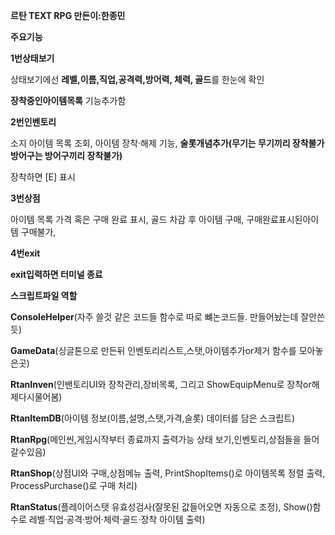 **르탄 TEXT RPG   만든이:한종민**

**주요기능**

**1번상태보기**

상태보기에선 **레벨,이름,직업,공격력,방어력, 체력, 골드**를 한눈에 확인

**장착중인아이템목록** 기능추가함

**2번인벤토리**

소지 아이템 목록 조회, 아이템 장착·해제 기능, **술롯개념추가(무기는 무기끼리 장착불가 방어구는 방어구끼리 장착불가)**

장착하면 \[E] 표시

**3번상점**

아이템 목록 가격 혹은 구매 완료 표시, 골드 차감 후 아이템 구매, 구매완료표시된아이템 구매불가,

**4번exit**

**exit입력하면 터미널 종료**



**스크립트파일 역할**

**ConsoleHelper**(자주 쓸것 같은 코드들 함수로 따로 뺴논코드들.  만들어놨는데 잘안쓴듯)

**GameData**(싱글톤으로 만든뒤 인벤토리리스트,스탯,아이템추가or제거 함수를 모아놓은곳)

**RtanInven**(인밴토리UI와 장착관리,장비목록, 그리고 ShowEquipMenu로 장착or해제다시물어봄)

**RtanItemDB**(아이템 정보(이름,설명,스탯,가격,슬롯) 데이터를 담은 스크립트)

**RtanRpg**(메인씬,게임시작부터 종료까지 출력가능 상태 보기,인벤토리,상점들을 들어갈수있음)

**RtanShop**(상점UI와 구매,상점메뉴 출력, PrintShopItems()로 아이템목록 정렬 출력, ProcessPurchase()로 구매 처리)

**RtanStatus**(플레이어스탯 유효성검사(잘못된 값들어오면 자동으로 조정), Show()함수로 레벨·직업·공격·방어·체력·골드·장착 아이템 출력)

